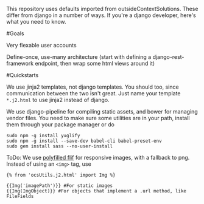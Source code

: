 This repository uses defaults imported from outsideContextSolutions. These
differ from django in a number of ways. If you're a django developer, here's
what you need to know.

#Goals

Very flexable user accounts

Define-once, use-many architecture (start with defining a django-rest-framework
endpoint, then wrap some html views around it)


#Quickstarts

We use jinja2 templates, not django templates. You should too, since
communication between the two isn't great. Just name your template `*.j2.html`
to use jinja2 instead of django.

We use django-pipeline for compiling static assets, and bower for managing
vendor files. You need to make sure some utilities are in your path, install
them through your package manager or do

```
sudo npm -g install yuglify
sudo npm -g install --save-dev babel-cli babel-preset-env
sudo gem install sass --no-user-install
```

ToDo:
We use [polyfilled flif](https://github.com/UprootLabs/poly-flif) for responsive
images, with a fallback to png. Instead of using an `<img>` tag, use

```jinja2
{% from 'ocsUtils.j2.html' import Img %}

{{Img('imagePath')}} #For static images
{{Img(ImgObject)}} #For objects that implement a .url method, like FileFields
```
